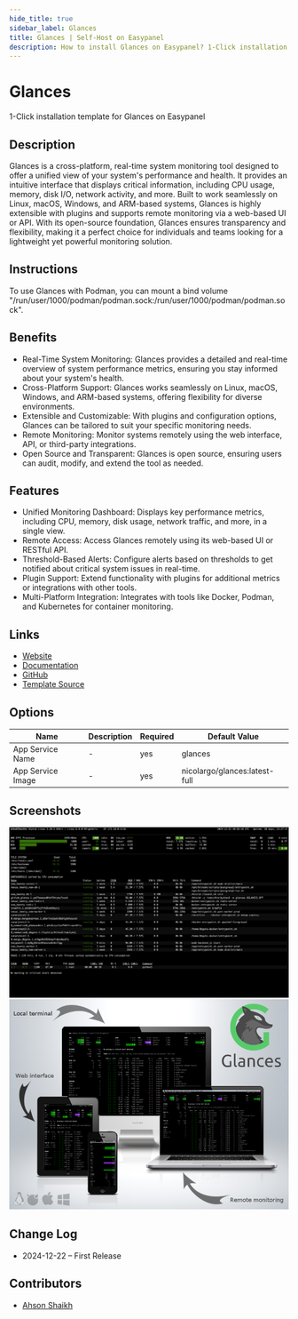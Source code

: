 ```yaml
---
hide_title: true
sidebar_label: Glances
title: Glances | Self-Host on Easypanel
description: How to install Glances on Easypanel? 1-Click installation template for Glances on Easypanel
---
```


<!-- generated -->

# Glances

1-Click installation template for Glances on Easypanel

## Description

Glances is a cross-platform, real-time system monitoring tool designed to offer a unified view of your system&#39;s performance and health. It provides an intuitive interface that displays critical information, including CPU usage, memory, disk I/O, network activity, and more. Built to work seamlessly on Linux, macOS, Windows, and ARM-based systems, Glances is highly extensible with plugins and supports remote monitoring via a web-based UI or API. With its open-source foundation, Glances ensures transparency and flexibility, making it a perfect choice for individuals and teams looking for a lightweight yet powerful monitoring solution.

## Instructions

To use Glances with Podman, you can mount a bind volume &quot;/run/user/1000/podman/podman.sock:/run/user/1000/podman/podman.sock&quot;.

## Benefits

- Real-Time System Monitoring: Glances provides a detailed and real-time overview of system performance metrics, ensuring you stay informed about your system's health.
- Cross-Platform Support: Glances works seamlessly on Linux, macOS, Windows, and ARM-based systems, offering flexibility for diverse environments.
- Extensible and Customizable: With plugins and configuration options, Glances can be tailored to suit your specific monitoring needs.
- Remote Monitoring: Monitor systems remotely using the web interface, API, or third-party integrations.
- Open Source and Transparent: Glances is open source, ensuring users can audit, modify, and extend the tool as needed.

## Features

- Unified Monitoring Dashboard: Displays key performance metrics, including CPU, memory, disk usage, network traffic, and more, in a single view.
- Remote Access: Access Glances remotely using its web-based UI or RESTful API.
- Threshold-Based Alerts: Configure alerts based on thresholds to get notified about critical system issues in real-time.
- Plugin Support: Extend functionality with plugins for additional metrics or integrations with other tools.
- Multi-Platform Integration: Integrates with tools like Docker, Podman, and Kubernetes for container monitoring.

## Links

- [Website](https://nicolargo.github.io/glances/)
- [Documentation](https://glances.readthedocs.io/en/stable/)
- [GitHub](https://github.com/nicolargo/glances)
- [Template Source](https://github.com/easypanel-io/templates/tree/main/templates/glances)

## Options

Name | Description | Required | Default Value
-|-|-|-
App Service Name | - | yes | glances
App Service Image | - | yes | nicolargo/glances:latest-full

## Screenshots

![Glances Screenshot](./assets/screenshot1.png)
![Glances Screenshot](./assets/screenshot2.png)

## Change Log

- 2024-12-22 – First Release

## Contributors

- [Ahson Shaikh](https://github.com/Ahson-Shaikh)
